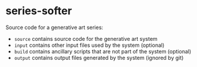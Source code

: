# series-softer

Source code for a generative art series:

- `source` contains source code for the generative art system
- `input` contains other input files used by the system (optional)
- `build` contains ancillary scripts that are not part of the system (optional)
- `output` contains output files generated by the system (ignored by git)
